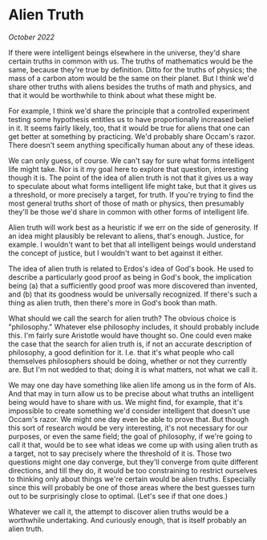 # Alien Truth

_October 2022_

If there were intelligent beings elsewhere in the universe, they'd share certain truths in common with us. The truths of mathematics would be the same, because they're true by definition. Ditto for the truths of physics; the mass of a carbon atom would be the same on their planet. But I think we'd share other truths with aliens besides the truths of math and physics, and that it would be worthwhile to think about what these might be.

For example, I think we'd share the principle that a controlled experiment testing some hypothesis entitles us to have proportionally increased belief in it. It seems fairly likely, too, that it would be true for aliens that one can get better at something by practicing. We'd probably share Occam's razor. There doesn't seem anything specifically human about any of these ideas.

We can only guess, of course. We can't say for sure what forms intelligent life might take. Nor is it my goal here to explore that question, interesting though it is. The point of the idea of alien truth is not that it gives us a way to speculate about what forms intelligent life might take, but that it gives us a threshold, or more precisely a target, for truth. If you're trying to find the most general truths short of those of math or physics, then presumably they'll be those we'd share in common with other forms of intelligent life.

Alien truth will work best as a heuristic if we err on the side of generosity. If an idea might plausibly be relevant to aliens, that's enough. Justice, for example. I wouldn't want to bet that all intelligent beings would understand the concept of justice, but I wouldn't want to bet against it either.

The idea of alien truth is related to Erdos's idea of God's book. He used to describe a particularly good proof as being in God's book, the implication being (a) that a sufficiently good proof was more discovered than invented, and (b) that its goodness would be universally recognized. If there's such a thing as alien truth, then there's more in God's book than math.

What should we call the search for alien truth? The obvious choice is "philosophy." Whatever else philosophy includes, it should probably include this. I'm fairly sure Aristotle would have thought so. One could even make the case that the search for alien truth is, if not an accurate description of philosophy, a good definition for it. I.e. that it's what people who call themselves philosophers should be doing, whether or not they currently are. But I'm not wedded to that; doing it is what matters, not what we call it.

We may one day have something like alien life among us in the form of AIs. And that may in turn allow us to be precise about what truths an intelligent being would have to share with us. We might find, for example, that it's impossible to create something we'd consider intelligent that doesn't use Occam's razor. We might one day even be able to prove that. But though this sort of research would be very interesting, it's not necessary for our purposes, or even the same field; the goal of philosophy, if we're going to call it that, would be to see what ideas we come up with using alien truth as a target, not to say precisely where the threshold of it is. Those two questions might one day converge, but they'll converge from quite different directions, and till they do, it would be too constraining to restrict ourselves to thinking only about things we're certain would be alien truths. Especially since this will probably be one of those areas where the best guesses turn out to be surprisingly close to optimal. (Let's see if that one does.)

Whatever we call it, the attempt to discover alien truths would be a worthwhile undertaking. And curiously enough, that is itself probably an alien truth.
